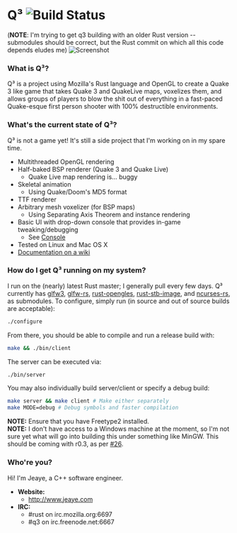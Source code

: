 Q³ ![Build Status](https://travis-ci.org/jeaye/q3.png)
===
(**NOTE**: I'm trying to get q3 building with an older Rust version -- submodules should be correct, but the Rust commit on which all this code depends eludes me)
![Screenshot](pics/012_1_no_wire.png)

### What is Q³?
Q³ is a project using Mozilla's Rust language and OpenGL to create a Quake 3 like game that takes 
Quake 3 and QuakeLive maps, voxelizes them, and allows groups of players to blow the shit out 
of everything in a fast-paced Quake-esque first person shooter with 100% destructible environments.

### What's the current state of Q³?
Q³ is not a game yet! It's still a side project that I'm working on in my spare time.  
* Multithreaded OpenGL rendering
* Half-baked BSP renderer (Quake 3 and Quake Live)
  * Quake Live map rendering is... buggy
* Skeletal animation
  * Using Quake/Doom's MD5 format
* TTF renderer
* Arbitrary mesh voxelizer (for BSP maps)
  * Using Separating Axis Theorem and instance rendering
* Basic UI with drop-down console that provides in-game tweaking/debugging
  * See [Console](https://github.com/jeaye/q3/wiki/Console)
* Tested on Linux and Mac OS X
* [Documentation on a wiki](https://github.com/jeaye/q3/wiki)

### How do I get Q³ running on my system?
I run on the (nearly) latest Rust master; I generally pull every few days. Q³ currently has 
[glfw3](https://github.com/glfw/glfw), 
[glfw-rs](https://github.com/jeaye/glfw-rs), 
[rust-opengles](https://github.com/jeaye/rust-opengles),
[rust-stb-image](https://github.com/mozilla-servo/rust-stb-image), and
[ncurses-rs](https://github.com/jeaye/ncurses-rs),
as submodules. To configure, simply run (in source and out of source builds are acceptable):  
```bash
./configure
```
From there, you should be able to compile and run a release build with:  
```bash
make && ./bin/client
```
The server can be executed via:  
```bash
./bin/server
```
You may also individually build server/client or specify a debug build:  
```bash
make server && make client # Make either separately
make MODE=debug # Debug symbols and faster compilation
```
**NOTE:** Ensure that you have Freetype2 installed.  
**NOTE:** I don't have access to a Windows machine at the moment, so I'm not sure yet what will go into building 
this under something like MinGW. This should be coming with r0.3, as per [#26](https://github.com/jeaye/q3/issues/26).


### Who're you?
Hi! I'm Jeaye, a C++ software engineer.  
* **Website:**
  * http://www.jeaye.com
* **IRC:**
  * #rust on irc.mozilla.org:6697 
  * #q3 on irc.freenode.net:6667 

